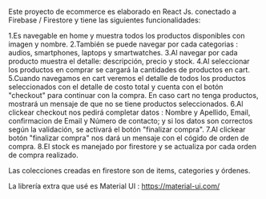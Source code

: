 Este proyecto de ecommerce es elaborado en React Js. conectado a Firebase / Firestore y tiene las siguientes funcionalidades:

1.Es navegable en home y muestra todos los productos disponibles con imagen y nombre.
2.También se puede navegar por cada categorias : audios, smartphones, laptops y smartwatches.
3.Al navegar por cada producto muestra el detalle: descripción, precio y stock.
4.Al seleccionar los productos en comprar se cargará la cantidades de productos en cart.
5.Cuando navegamos en cart veremos el detalle de todos los productos seleccionados con el detalle de costo total y cuenta con el botón "checkout" para continuar con la compra. En     caso cart no tenga productos, mostrará un mensaje de que no se tiene productos seleccionados.
6.Al clickear checkout nos pedirá completar datos : Nombre y Apellido, Email, confirmacion de Email y Número de contacto; y si los datos son correctos según la validación, se activará el botón "finalizar compra".
7.Al clickear botón "finalizar compra" nos dará un mensaje con el cógido de orden de compra.
8.El stock es manejado por firestore y se actualiza por cada orden de compra realizado.

Las colecciones creadas en firestore son de items, categories y órdenes.

La librería extra que usé es Material UI : https://material-ui.com/
